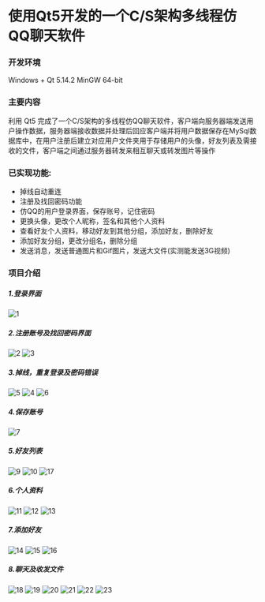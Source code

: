 # 使用Qt5开发的一个C/S架构多线程仿QQ聊天软件

### 开发环境

Windows + Qt 5.14.2 MinGW 64-bit

### 主要内容

利用 Qt5 完成了一个C/S架构的多线程仿QQ聊天软件，客户端向服务器端发送用户操作数据，服务器端接收数据并处理后回应客户端并将用户数据保存在MySql数据库中，在用户注册后建立对应用户文件夹用于存储用户的头像，好友列表及需接收的文件，客户端之间通过服务器转发来相互聊天或转发图片等操作

### 已实现功能:

- 掉线自动重连
- 注册及找回密码功能
- 仿QQ的用户登录界面，保存账号，记住密码
- 更换头像，更改个人昵称，签名和其他个人资料
- 查看好友个人资料，移动好友到其他分组，添加好友，删除好友
- 添加好友分组，更改分组名，删除分组
- 发送消息，发送普通图片和Gif图片，发送大文件(实测能发送3G视频)
  
### 项目介绍

##### 1.登录界面
![1](https://github.com/Fantasy714/MyQQ/assets/128826119/efb27f78-8990-4dff-998b-882c5fdaa40b)
##### 2.注册账号及找回密码界面
![2](https://github.com/Fantasy714/MyQQ/assets/128826119/5c2c99e2-48ec-4ec5-ae9f-a07fc5e7416b)
![3](https://github.com/Fantasy714/MyQQ/assets/128826119/61001d0f-23d3-4db6-b688-ebf8cc1a9693)
##### 3.掉线，重复登录及密码错误
![5](https://github.com/Fantasy714/MyQQ/assets/128826119/af98c2c7-0942-4fc9-88b3-3496beb41e40)
![4](https://github.com/Fantasy714/MyQQ/assets/128826119/8710cc67-9d17-4737-9cca-a716b360a429)
![6](https://github.com/Fantasy714/MyQQ/assets/128826119/d502401e-5ad2-4cb1-933d-22f63ffd9418)
##### 4.保存账号
![7](https://github.com/Fantasy714/MyQQ/assets/128826119/1b286fdd-56e1-451e-9592-1998d165dd5f)
##### 5.好友列表
![9](https://github.com/Fantasy714/MyQQ/assets/128826119/ddd8683a-520e-46d2-b182-4c481c740e40)
![10](https://github.com/Fantasy714/MyQQ/assets/128826119/18c8d5c7-c36d-4532-85e5-e5eddeab32fd)
![17](https://github.com/Fantasy714/MyQQ/assets/128826119/9f7fde0d-77f7-4ea2-ac6c-ff4817cfe985)
##### 6.个人资料
![11](https://github.com/Fantasy714/MyQQ/assets/128826119/8649b7a4-d958-491c-b13b-7aa513e50e57)
![12](https://github.com/Fantasy714/MyQQ/assets/128826119/50a7f26e-b47f-40fc-80e7-288ef01bea2e)
![13](https://github.com/Fantasy714/MyQQ/assets/128826119/fa990f4f-8b48-4752-ac30-5f072da60381)
##### 7.添加好友
![14](https://github.com/Fantasy714/MyQQ/assets/128826119/671cbe95-bd15-4a03-933a-cb9c1e38f0bc)
![15](https://github.com/Fantasy714/MyQQ/assets/128826119/c9957a4f-3360-419b-be8e-b9b4f0232942)
![16](https://github.com/Fantasy714/MyQQ/assets/128826119/f4c13364-de76-4066-a07c-ce769bbcf9c6)
##### 8.聊天及收发文件
![18](https://github.com/Fantasy714/MyQQ/assets/128826119/1575d7bd-725c-4acf-b91e-0b601075545b)
![19](https://github.com/Fantasy714/MyQQ/assets/128826119/78e8f2dc-58a4-433f-aa4e-dc0d046b3df4)
![20](https://github.com/Fantasy714/MyQQ/assets/128826119/046d9185-5279-4283-b5d6-a16ca42db3cf)
![21](https://github.com/Fantasy714/MyQQ/assets/128826119/f1e941b0-1cb7-4d4d-8333-71540afa371e)
![22](https://github.com/Fantasy714/MyQQ/assets/128826119/000f177f-83c2-405c-81b9-65e5e7d31b8c)
![23](https://github.com/Fantasy714/MyQQ/assets/128826119/abbda8e3-e74b-48b0-853a-c293bdd17a00)
